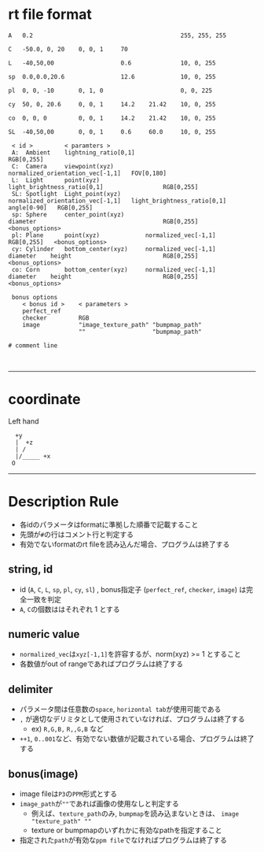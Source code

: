 # rt file format

```
A   0.2                                          255, 255, 255

C   -50.0, 0, 20    0, 0, 1     70

L   -40,50,00                   0.6              10, 0, 255

sp  0.0,0.0,20.6                12.6             10, 0, 255

pl  0, 0, -10       0, 1, 0                      0, 0, 225

cy  50, 0, 20.6     0, 0, 1     14.2    21.42    10, 0, 255

co  0, 0, 0         0, 0, 1     14.2    21.42    10, 0, 255

SL  -40,50,00       0, 0, 1     0.6     60.0     10, 0, 255
```

```
 < id >         < paramters >
 A:  Ambient    lightning_ratio[0,1]                                                                                  RGB[0,255]
 C:  Camera     viewpoint(xyz)         normalized_orientation_vec[-1,1]   FOV[0,180]
 L:  Light      point(xyz)                                                light_brightness_ratio[0,1]                 RGB[0,255]
 SL: Spotlight  Light_point(xyz)       normalized_orientation_vec[-1,1]   light_brightness_ratio[0,1]   angle[0-90]   RGB[0,255]
 sp: Sphere     center_point(xyz)                                         diameter                                    RGB[0,255]   <bonus_options>
 pl: Plane      point(xyz)             normalized_vec[-1,1]                                                           RGB[0,255]   <bonus_options>
 cy: Cylinder   bottom_center(xyz)     normalized_vec[-1,1]               diameter    height                          RGB[0,255]   <bonus_options>
 co: Corn       bottom_center(xyz)     normalized_vec[-1,1]               diameter    height                          RGB[0,255]   <bonus_options>

 bonus options
    < bonus id >    < parameters >
    perfect_ref
    checker         RGB
    image           "image_texture_path" "bumpmap_path"
                    ""                   "bumpmap_path"
                    
# comment line

```
<br>
<hr>

# coordinate
Left hand
```
  +y
  |  +z
  | /
  |/_____ +x
 O
```
<hr>


# Description Rule
* 各idのパラメータはformatに準拠した順番で記載すること
* 先頭が`#`の行はコメント行と判定する
* 有効でないformatのrt fileを読み込んだ場合、プログラムは終了する

## string, id
* id (`A`, `C`, `L`, `sp`, `pl`, `cy`, `sl`) , bonus指定子 (`perfect_ref`, `checker`, `image`) は完全一致を判定
* `A`, `C`の個数ははそれぞれ 1 とする

## numeric value
* `normalized_vec`は`xyz[-1,1]`を許容するが、norm(xyz) >= 1 とすること
* 各数値がout of rangeであればプログラムは終了する

## delimiter
* パラメータ間は任意数の`space`, `horizontal tab`が使用可能である
* `,` が適切なデリミタとして使用されていなければ、プログラムは終了する
  - ex) `R,G,B,` `R,,G,B` など
* `++1`,  `0..001`など、有効でない数値が記載されている場合、プログラムは終了する

## bonus(image)
* image fileは`P3`の`PPM`形式とする
* `image_path`が`""`であれば画像の使用なしと判定する
  - 例えば、`texture_path`のみ, `bumpmap`を読み込まないときは、 `image "texture_path" ""`
  - texture or bumpmapのいずれかに有効なpathを指定すること
* 指定された`path`が有効な`ppm file`でなければプログラムは終了する
